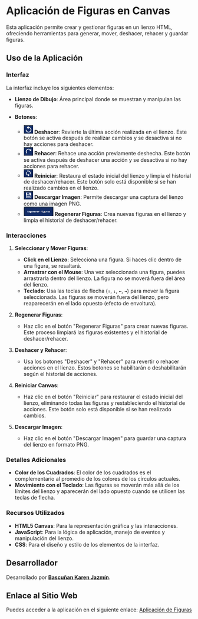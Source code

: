 # Aplicación de Figuras en Canvas
Esta aplicación permite crear y gestionar figuras en un lienzo HTML, ofreciendo herramientas para generar, mover, deshacer, rehacer y guardar figuras. 


## Uso de la Aplicación

### Interfaz

La interfaz incluye los siguientes elementos:

- **Lienzo de Dibujo**: Área principal donde se muestran y manipulan las figuras.
- **Botones**:
  
  -  <img src="images/boton.png" width="25"/> **Deshacer**: Revierte la última acción realizada en el lienzo. Este botón se activa después de realizar cambios y se desactiva si no hay acciones para deshacer.
  -  <img src="images/boton1.png" width="25"/> **Rehacer**: Rehace una acción previamente deshecha. Este botón se activa después de deshacer una acción y se desactiva si no hay acciones para rehacer.
  -  <img src="images/boton2.png" width="25"/> **Reiniciar**: Restaura el estado inicial del lienzo y limpia el historial de deshacer/rehacer. Este botón solo está disponible si se han realizado cambios en el lienzo.
  -  <img src="images/boton3.png" width="25"/> **Descargar Imagen**: Permite descargar una captura del lienzo como una imagen PNG.
  -  <img src="images/boton4.png" width="80"/> **Regenerar Figuras**: Crea nuevas figuras en el lienzo y limpia el historial de deshacer/rehacer.


### Interacciones

1. **Seleccionar y Mover Figuras**:
   - **Click en el Lienzo**: Selecciona una figura. Si haces clic dentro de una figura, se resaltará.
   - **Arrastrar con el Mouse**: Una vez seleccionada una figura, puedes arrastrarla dentro del lienzo. La figura no se moverá fuera del área del lienzo.
   - **Teclado**: Usa las teclas de flecha (`↑`, `↓`, `←`, `→`) para mover la figura seleccionada. Las figuras se moverán fuera del lienzo, pero reaparecerán en el lado opuesto (efecto de envoltura).

2. **Regenerar Figuras**:
   - Haz clic en el botón "Regenerar Figuras" para crear nuevas figuras. Este proceso limpiará las figuras existentes y el historial de deshacer/rehacer.

3. **Deshacer y Rehacer**:
   - Usa los botones "Deshacer" y "Rehacer" para revertir o rehacer acciones en el lienzo. Estos botones se habilitarán o deshabilitarán según el historial de acciones.

4. **Reiniciar Canvas**:
   - Haz clic en el botón "Reiniciar" para restaurar el estado inicial del lienzo, eliminando todas las figuras y restableciendo el historial de acciones. Este botón solo está disponible si se han realizado cambios.

5. **Descargar Imagen**:
   - Haz clic en el botón "Descargar Imagen" para guardar una captura del lienzo en formato PNG.

### Detalles Adicionales

- **Color de los Cuadrados**: El color de los cuadrados es el complementario al promedio de los colores de los círculos actuales.
- **Movimiento con el Teclado**: Las figuras se moverán más allá de los límites del lienzo y aparecerán del lado opuesto cuando se utilicen las teclas de flecha.

### Recursos Utilizados

- **HTML5 Canvas**: Para la representación gráfica y las interacciones.
- **JavaScript**: Para la lógica de aplicación, manejo de eventos y manipulación del lienzo.
- **CSS**: Para el diseño y estilo de los elementos de la interfaz.

## Desarrollador

Desarrollado por [**Bascuñan Karen Jazmín**](https://jazbascunan01.github.io/).

## Enlace al Sitio Web

Puedes acceder a la aplicación en el siguiente enlace: [Aplicación de Figuras](https://jazbascunan01.github.io/FIGURAS/)
